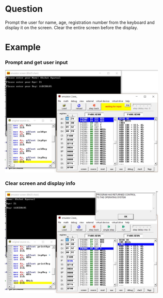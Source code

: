 # Question
Prompt the user for name, age, registration number from the keyboard and display it on the screen. Clear the entire screen before the display.

# Example
### Prompt and get user input
![ex1a](ex1a.JPG) <br/>

### Clear screen and display info
![ex1b](ex1b.JPG) <br/>
